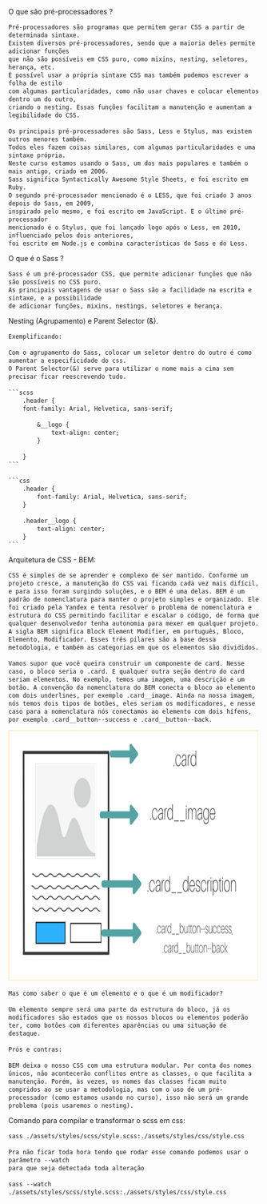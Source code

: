 O que são pré-processadores ?

    Pré-processadores são programas que permitem gerar CSS a partir de determinada sintaxe.
    Existem diversos pré-processadores, sendo que a maioria deles permite adicionar funções
    que não são possíveis em CSS puro, como mixins, nesting, seletores, herança, etc.
    É possível usar a própria sintaxe CSS mas também podemos escrever a folha de estilo
    com algumas particularidades, como não usar chaves e colocar elementos dentro um do outro,
    criando o nesting. Essas funções facilitam a manutenção e aumentam a legibilidade do CSS.

    Os principais pré-processadores são Sass, Less e Stylus, mas existem outros menores também.
    Todos eles fazem coisas similares, com algumas particularidades e uma sintaxe própria.
    Neste curso estamos usando o Sass, um dos mais populares e também o mais antigo, criado em 2006.
    Sass significa Syntactically Awesome Style Sheets, e foi escrito em Ruby.
    O segundo pré-processador mencionado é o LESS, que foi criado 3 anos depois do Sass, em 2009,
    inspirado pelo mesmo, e foi escrito em JavaScript. E o último pré-processador
    mencionado é o Stylus, que foi lançado logo após o Less, em 2010, influenciado pelos dois anteriores,
    foi escrito em Node.js e combina características do Sass e do Less.

O que é o Sass ?

    Sass é um pré-processador CSS, que permite adicionar funções que não são possíveis no CSS puro.
    As principais vantagens de usar o Sass são a facilidade na escrita e sintaxe, e a possibilidade
    de adicionar funções, mixins, nestings, seletores e herança.

Nesting (Agrupamento) e Parent Selector (&).

    Exemplificando:

    Com o agrupamento do Sass, colocar um seletor dentro do outro é como aumentar a especificidade do css.
    O Parent Selector(&) serve para utilizar o nome mais a cima sem precisar ficar reescrevendo tudo.

    ```scss
        .header {
        font-family: Arial, Helvetica, sans-serif;

            &__logo {
                text-align: center;
            }

        }
    ```

    ```css
        .header {
            font-family: Arial, Helvetica, sans-serif;
        }
                
        .header__logo {
            text-align: center;
        }
    ```

Arquitetura de CSS - BEM:

    CSS é simples de se aprender e complexo de ser mantido. Conforme um projeto cresce, a manutenção do CSS vai ficando cada vez mais difícil, e para isso foram surgindo soluções, e o BEM é uma delas. BEM é um padrão de nomenclatura para manter o projeto simples e organizado. Ele foi criado pela Yandex e tenta resolver o problema de nomenclatura e estrutura do CSS permitindo facilitar e escalar o código, de forma que qualquer desenvolvedor tenha autonomia para mexer em qualquer projeto. A sigla BEM significa Block Element Modifier, em português, Bloco, Elemento, Modificador. Esses três pilares são a base dessa metodologia, e também as categorias em que os elementos são divididos.

    Vamos supor que você queira construir um componente de card. Nesse caso, o bloco seria o .card. E qualquer outra seção dentro do card seriam elementos. No exemplo, temos uma imagem, uma descrição e um botão. A convenção da nomenclatura do BEM conecta o bloco ao elemento com dois underlines, por exemplo .card__image. Ainda na nossa imagem, nós temos dois tipos de botões, eles seriam os modificadores, e nesse caso para a nomenclatura nós conectamos ao elemento com dois hífens, por exemplo .card__button--success e .card__button--back.

<img src="./imgs/BEM-example.png" width="500px" height="500px" style="margin: auto; " /> 

    Mas como saber o que é um elemento e o que é um modificador?

    Um elemento sempre será uma parte da estrutura do bloco, já os modificadores são estados que os nossos blocos ou elementos poderão ter, como botões com diferentes aparências ou uma situação de destaque.

    Prós e contras:

    BEM deixa o nosso CSS com uma estrutura modular. Por conta dos nomes únicos, não acontecerão conflitos entre as classes, o que facilita a manutenção. Porém, às vezes, os nomes das classes ficam muito compridos ao se usar a metodologia, mas com o uso de um pré-processador (como estamos usando no curso), isso não será um grande problema (pois usaremos o nesting).

Comando para compilar e transformar o scss em css:

    sass ./assets/styles/scss/style.scss:./assets/styles/css/style.css

    Pra não ficar toda hora tendo que rodar esse comando podemos usar o parâmetro --watch
    para que seja detectada toda alteração

    sass --watch ./assets/styles/scss/style.scss:./assets/styles/css/style.css
